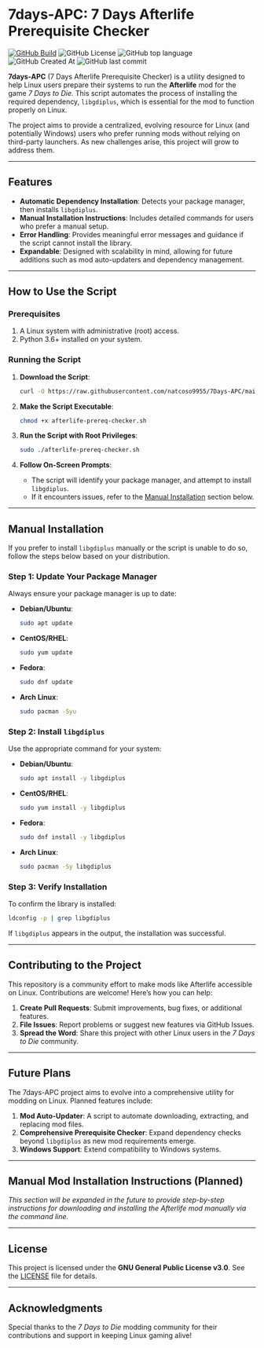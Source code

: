 
# 7days-APC: 7 Days Afterlife Prerequisite Checker
[![GitHub Build](https://github.com/gorcon/rcon-cli/workflows/build/badge.svg)](https://github.com/gorcon/rcon-cli/actions)
![GitHub License](https://img.shields.io/github/license/natcoso9955/7Days-APC)
![GitHub top language](https://img.shields.io/github/languages/top/natcoso9955/7Days-APC)
![GitHub Created At](https://img.shields.io/github/created-at/natcoso9955/7Days-APC)
![GitHub last commit](https://img.shields.io/github/last-commit/natcoso9955/7Days-APC)


**7days-APC** (7 Days Afterlife Prerequisite Checker) is a utility designed to help Linux users prepare their systems to run the **Afterlife** mod for the game *7 Days to Die*. This script automates the process of installing the required dependency, `libgdiplus`, which is essential for the mod to function properly on Linux.

The project aims to provide a centralized, evolving resource for Linux (and potentially Windows) users who prefer running mods without relying on third-party launchers. As new challenges arise, this project will grow to address them.

---

## Features

- **Automatic Dependency Installation**: Detects your package manager, then installs `libgdiplus`.
- **Manual Installation Instructions**: Includes detailed commands for users who prefer a manual setup.
- **Error Handling**: Provides meaningful error messages and guidance if the script cannot install the library.
- **Expandable**: Designed with scalability in mind, allowing for future additions such as mod auto-updaters and dependency management.

---

## How to Use the Script

### Prerequisites

1. A Linux system with administrative (root) access.
2. Python 3.6+ installed on your system.

### Running the Script

1. **Download the Script**:
   ```bash
   curl -O https://raw.githubusercontent.com/natcoso9955/7Days-APC/main/afterlife_prereq_checker.sh
   ```

2. **Make the Script Executable**:
   ```bash
   chmod +x afterlife-prereq-checker.sh
   ```

3. **Run the Script with Root Privileges**:
   ```bash
   sudo ./afterlife-prereq-checker.sh
   ```

4. **Follow On-Screen Prompts**:
   - The script will identify your package manager, and attempt to install `libgdiplus`.
   - If it encounters issues, refer to the [Manual Installation](#manual-installation) section below.

---

## Manual Installation

If you prefer to install `libgdiplus` manually or the script is unable to do so, follow the steps below based on your distribution.

### Step 1: Update Your Package Manager
Always ensure your package manager is up to date:
- **Debian/Ubuntu**:
  ```bash
  sudo apt update
  ```
- **CentOS/RHEL**:
  ```bash
  sudo yum update
  ```
- **Fedora**:
  ```bash
  sudo dnf update
  ```
- **Arch Linux**:
  ```bash
  sudo pacman -Syu
  ```

### Step 2: Install `libgdiplus`
Use the appropriate command for your system:
- **Debian/Ubuntu**:
  ```bash
  sudo apt install -y libgdiplus
  ```
- **CentOS/RHEL**:
  ```bash
  sudo yum install -y libgdiplus
  ```
- **Fedora**:
  ```bash
  sudo dnf install -y libgdiplus
  ```
- **Arch Linux**:
  ```bash
  sudo pacman -Sy libgdiplus
  ```

### Step 3: Verify Installation
To confirm the library is installed:
```bash
ldconfig -p | grep libgdiplus
```
If `libgdiplus` appears in the output, the installation was successful.

---

## Contributing to the Project

This repository is a community effort to make mods like Afterlife accessible on Linux. Contributions are welcome! Here’s how you can help:

1. **Create Pull Requests**: Submit improvements, bug fixes, or additional features.
2. **File Issues**: Report problems or suggest new features via GitHub Issues.
3. **Spread the Word**: Share this project with other Linux users in the *7 Days to Die* community.

---

## Future Plans

The 7days-APC project aims to evolve into a comprehensive utility for modding on Linux. Planned features include:

1. **Mod Auto-Updater**: A script to automate downloading, extracting, and replacing mod files.
2. **Comprehensive Prerequisite Checker**: Expand dependency checks beyond `libgdiplus` as new mod requirements emerge.
3. **Windows Support**: Extend compatibility to Windows systems.

---

## Manual Mod Installation Instructions (Planned)

*This section will be expanded in the future to provide step-by-step instructions for downloading and installing the Afterlife mod manually via the command line.*

---

## License

This project is licensed under the **GNU General Public License v3.0**. See the [LICENSE](LICENSE) file for details.

---

## Acknowledgments

Special thanks to the *7 Days to Die* modding community for their contributions and support in keeping Linux gaming alive!

